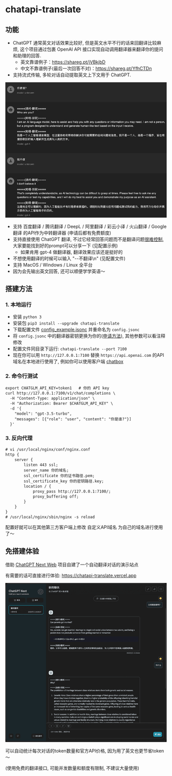 # chatapi-translate
## 功能
- ChatGPT 通常英文对话效果比较好, 但是英文水平不行的话来回翻译比较麻烦, 这个项目通过包裹 OpenAI API 接口实现自动调用翻译器来翻译你的提问和助理的回答.
  - 英文靠谱例子：https://shareg.pt/jVBkjbD
  - 中文不靠谱例子(最后一次回答不对)：https://shareg.pt/YfhCTDn
- 支持流式传输, 多轮对话自动提取英文上下文用于 ChatGPT.

![chatbox](images/example.png)
- 支持 百度翻译 / 腾讯翻译 / DeepL / 阿里翻译 / 彩云小译 / 火山翻译 / Google翻译 的API作为中转翻译器 (申请后都有免费额度)
- 支持直接使用 ChatGPT 翻译, 不过它经常回答问题而不是翻译问题[很难控制](images/chatgpt-trans.png), 大家要能找到好的prompt可以分享一下 (见配置示例)
  - 如果肯用 gpt-4 做翻译器, 翻译效果应该还是挺好的
- 不想使用翻译的时候可以输入 "--不翻译\n" (见配置文件)
- 支持 MacOS / Windows / Linux 全平台
- 因为会先输出英文回答, 还可以顺便学学英语～

## 搭建方法
### 1. 本地运行
- 安装 `python 3`
- 安装包 `pip3 install --upgrade chatapi-translate`
- 下载配置文件 [config_example.jsonc](https://github.com/aitsc/chatapi-translate/blob/master/config_example.jsonc) 并重命名为 `config.jsonc`
- 将 `config.jsonc` 中的翻译器密钥更换为你的([申请方法](https://bobtranslate.com/service/)), 其他参数可以看注释修改
- 配置文件同目录下运行: `chatapi-translate --port 7100`
- 现在你可以用 `http://127.0.0.1:7100` 替换 `https://api.openai.com` 的API域名在本地进行使用了, 例如你可以使用客户端 [chatbox](https://github.com/Bin-Huang/chatbox/releases)

### 2. 命令行测试
```shell
export CHATGLM_API_KEY=token1   # 你的 API key
curl http://127.0.0.1:7100/v1/chat/completions \
  -H "Content-Type: application/json" \
  -H "Authorization: Bearer $CHATGLM_API_KEY" \
  -d '{
    "model": "gpt-3.5-turbo",
    "messages": [{"role": "user", "content": "你是谁?"}]
  }'
```

### 3. 反向代理
```nginx
# vi /usr/local/nginx/conf/nginx.conf
http {
    server {
        listen 443 ssl;
        server_name 你的域名;
        ssl_certificate 你的证书路径.pem;
        ssl_certificate_key 你的密钥路径.key;
        location / {
            proxy_pass http://127.0.0.1:7100/;
            proxy_buffering off;
        }
    }
}
# /usr/local/nginx/sbin/nginx -s reload
```
配置好就可以在其他第三方客户端上修改 自定义API域名 为自己的域名进行使用了～

## 免搭建体验
借助 [ChatGPT Next Web](https://github.com/Yidadaa/ChatGPT-Next-Web) 项目自建了一个自动翻译对话的演示站点

有需要的话可直接进行体验: https://chatapi-translate.vercel.app

![chatgpt-next](images/chatgpt-next.png)

可以自动统计每次对话的token数量和官方API价格, 因为用了英文也更节省token～

(使用免费的翻译接口, 可能并发数量和额度有限制, 不建议大量使用)
